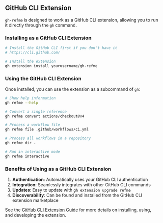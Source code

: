 ## GitHub CLI Extension

`gh-refme` is designed to work as a GitHub CLI extension, allowing you to run it directly through the `gh` command.

### Installing as a GitHub CLI Extension

```bash
# Install the GitHub CLI first if you don't have it
# https://cli.github.com/

# Install the extension
gh extension install yourusername/gh-refme
```

### Using the GitHub CLI Extension

Once installed, you can use the extension as a subcommand of `gh`:

```bash
# Show help information
gh refme --help

# Convert a single reference
gh refme convert actions/checkout@v4

# Process a workflow file
gh refme file .github/workflows/ci.yml

# Process all workflows in a repository
gh refme dir .

# Run in interactive mode
gh refme interactive
```

### Benefits of Using as a GitHub CLI Extension

1. **Authentication**: Automatically uses your GitHub CLI authentication
2. **Integration**: Seamlessly integrates with other GitHub CLI commands
3. **Updates**: Easy to update with `gh extension upgrade refme`
4. **Discoverability**: Can be found and installed from the GitHub CLI extension marketplace

See the [GitHub CLI Extension Guide](docs/gh-extension-usage.md) for more details on installing, using, and developing the extension.
